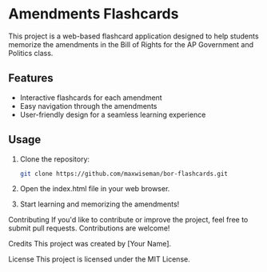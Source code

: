 # Amendments Flashcards

This project is a web-based flashcard application designed to help students memorize the amendments in the Bill of Rights for the AP Government and Politics class.

## Features

- Interactive flashcards for each amendment
- Easy navigation through the amendments
- User-friendly design for a seamless learning experience

## Usage

1. Clone the repository:

   ```bash
   git clone https://github.com/maxwiseman/bor-flashcards.git
   ```

2. Open the index.html file in your web browser.

3. Start learning and memorizing the amendments!

Contributing
If you'd like to contribute or improve the project, feel free to submit pull requests. Contributions are welcome!

Credits
This project was created by [Your Name].

License
This project is licensed under the MIT License.
